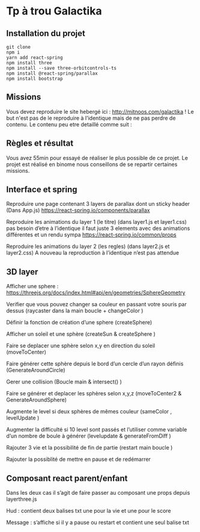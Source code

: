 # Tp à trou Galactika 



## Installation du projet 
```
git clone
npm i
yarn add react-spring
npm install three 
npm install --save three-orbitcontrols-ts
npm install @react-spring/parallax
npm install bootstrap
```
## Missions 

Vous devez reproduire le site hebergé ici : http://mitnoos.com/galactika ! Le but n'est pas de le reproduire à l'identique mais de ne pas perdre de contenu. Le contenu peu etre detaillé comme suit : 

## Règles et résultat 

Vous avez 55min pour essayé de réaliser le plus possible de ce projet. 
Le projet est réalisé en binome nous conseillons de se repartir certaines missions. 

## Interface et spring 

Reproduire une page contenant 3 layers de parallax dont un sticky header (Dans App.js) 
https://react-spring.io/components/parallax

Reproduire les animations du layer 1 (le titre) (dans layer1.js et layer1.css) pas besoin d’etre à l’identique il faut juste 3 elements avec des animations différentes et un rendu sympa 
https://react-spring.io/common/props

Reproduire les animations du layer 2 (les regles)  (dans layer2.js et layer2.css)
A nouveau la reproduction à l’identique n’est pas attendue 

## 3D layer 

Afficher une sphere :
https://threejs.org/docs/index.html#api/en/geometries/SphereGeometry

Verifier que vous pouvez changer sa couleur en passant votre souris par dessus (raycaster dans la main boucle + changeColor ) 

Définir la fonction de création d’une sphere  (createSphere)

Afficher un soleil et une sphère (createSun & createSphere )

Faire se deplacer une sphère selon x,y en direction du soleil   (moveToCenter) 

Faire générer cette sphère depuis le bord d’un cercle d’un rayon définis (GenerateAroundCircle)

Gerer une collision (Boucle main & intersect() )

Faire se générer et deplacer les sphères selon x,y,z (moveToCenter2 & GenerateAroundSphere) 

Augmente le level si deux sphères de mêmes couleur (sameColor , levelUpdate )

Augmenter la difficulté si 10 level sont passés et l’utiliser comme variable d’un nombre de boule à générer  (levelupdate & generateFromDiff ) 

Rajouter 3 vie et la possibilité de fin de partie (restart main boucle ) 

Rajouter la possiblité de mettre en pause et de redémarrer 

## Composant react parent/enfant 

Dans les deux cas il s’agit de faire passer au composant une props depuis layerthree.js 

Hud : contient deux balises txt une pour la vie et une pour le score

Message : s’affiche si il y a pause ou restart et contient une seul balise txt